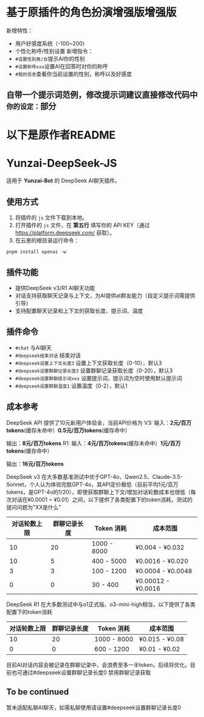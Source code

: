 # 基于原插件的角色扮演增强版增强版
新增特性：
- 用户好感度系统（-100~200）
- 个性化称呼/性别设置
新增指令：
- `#设置性别男/女`提示AI你的性别
- `#设置称呼xxx`设置AI在回答时对你的称呼
- `#我的信息`查看你当前设置的性别，称呼以及好感度

## 自带一个提示词范例，修改提示词建议直接修改代码中`你的设定：`部分

# 以下是原作者README
# Yunzai-DeepSeek-JS
适用于 **Yunzai-Bot** 的 DeepSeek AI聊天插件。

## 使用方式
1. 将插件的 `js` 文件下载到本地。
2. 打开插件的 `js` 文件，在 **第五行** 填写你的 API KEY（通过 https://platform.deepseek.com/ 获取）。
3. 在云崽的根目录运行命令：
```
pnpm install openai -w
```

## 插件功能
- 提供DeepSeek v3/R1 AI聊天功能
- 对话支持获取聊天记录与上下文，为AI提供at群友能力（自定义提示词需提供引导）
- 支持配置聊天记录和上下文的获取长度、提示词、温度

## 插件命令

- `#chat` 与AI聊天
- `#deepseek结束对话` 结束对话
- `#deepseek设置上下文长度3` 设置上下文获取长度（0-10），默认3
- `#deepseek设置群聊记录长度3` 设置群聊记录获取长度（0-20），默认3
- `#deepseek设置群聊提示词xxx` 设置提示词，提示词为空时使用默认提示词
- `#deepseek设置群聊温度1` 设置温度（0-2），默认1

## 成本参考

DeepSeek API 提供了10元新用户体验金，当前API价格为 
V3: 
输入：**2元/百万tokens**(缓存未命中）**0.5元/百万tokens**(缓存命中）

输出：**8元/百万tokens**
R1: 
输入：**4元/百万tokens**(缓存未命中）**1元/百万tokens**(缓存命中）

输出：**16元/百万tokens**

DeepSeek v3 在大多数基准测试中优于GPT-4o、Qwen2.5、Claude-3.5-Sonnet，个人认为体验完胜GPT-4o，其API定价极低（目前平均1元/百万tokens，是GPT-4o的1/20），即使获取群聊上下文/增加对话轮数成本也很低（每次对话在¥0.0001 ~ ¥0.01）之间，以下提供了各类配置下的token消耗，测试的提问问题为"XX是什么"

| **对话轮数上限** | **群聊记录长度** | **Token 消耗**   | **成本范围**         |
|----------------|------------------|------------------|----------------------|
| 10             | 20               | 1000 - 8000      | ¥0.004 - ¥0.032      |
| 10             | 5                | 400 - 5000       | ¥0.0016 - ¥0.020     |
| 3              | 3                | 100 - 1200       | ¥0.0004 - ¥0.0048    |
| 0              | 0                | 30 - 400         | ¥0.00012 - ¥0.0016    |

DeepSeek R1 在大多数测试中与o1正式版、o3-mini-high相当，以下提供了各类配置下的token消耗

| **对话轮数上限** | **群聊记录长度** | **Token 消耗**   | **成本范围**         |
|----------------|------------------|------------------|----------------------|
| 10             | 20               | 1000 - 8000      | ¥0.015 - ¥0.08     |
| 0              | 0                | 600 - 1200       | ¥0.01 - ¥0.02    |

目前AI对话内容会被记录在群聊记录中，会浪费至多一半token，后续将优化。目前也可通过#deepseek设置群聊记录长度0 禁用群聊记录获取

## To be continued
暂未适配私聊AI聊天，如需私聊使用请设置#deepseek设置群聊记录长度0
